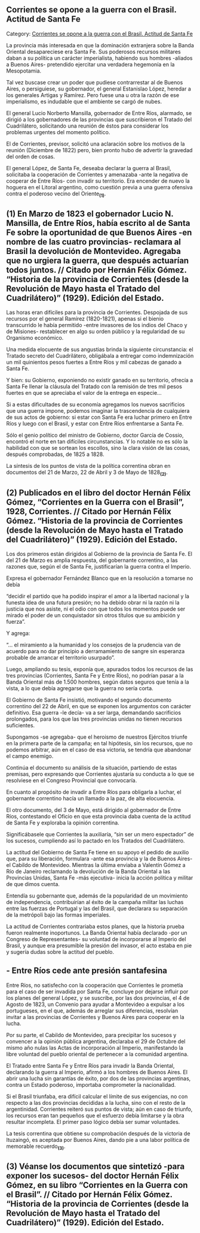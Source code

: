 ## Corrientes se opone a la guerra con el Brasil. Actitud de Santa Fe

Category: [Corrientes se opone a la guerra con el Brasil. Actitud de Santa Fe](http://descubrircorrientes.com.ar/2012/index.php/3691-historia-desde-1814-hasta-la-guerra-de-la-triple-alianza/de-fernandez-blanco-a-atienza-ordenamiento-estadual-1821-1837/malestar-militar-lucha-contra-el-indio-y-politica-portena-inducen-convocatoria-al-congreso/corrientes-se-opone-a-la-guerra-con-el-brasil-actitud-de-santa-fe)

La provincia más interesada en que la dominación extranjera sobre la Banda Oriental desapareciese era Santa Fe. Sus poderosos recursos militares daban a su política un carácter imperialista, habiendo sus hombres -aliados a Buenos Aires- pretendido ejercitar una verdadera hegemonía en la Mesopotamia.

Tal vez buscase crear un poder que pudiese contrarrestar al de Buenos Aires, o persiguiese, su gobernador, el general Estanislao López, heredar a los generales Artigas y Ramírez. Pero fuese una u otra la razón de ese imperialismo, es indudable que el ambiente se cargó de nubes.

El general Lucio Norberto Mansilla, gobernador de Entre Ríos, alarmado, se dirigió a los gobernadores de las provincias que suscribieron el Tratado del Cuadrilátero, solicitando una reunión de éstos para considerar los problemas urgentes del momento político.

El de Corrientes, previsor, solicitó una aclaración sobre los motivos de la reunión (Diciembre de 1822) pero, bien pronto hubo de advertir la gravedad del orden de cosas.

El general López, de Santa Fe, deseaba declarar la guerra al Brasil, solicitaba la cooperación de Corrientes y amenazaba -ante la negativa de cooperar de Entre Ríos- con invadir su territorio. Era encender de nuevo la hoguera en el Litoral argentino, como cuestión previa a una guerra ofensiva contra el poderoso vecino del Oriente<sub><strong>(1)</strong></sub>.

## **(1)** En Marzo de 1823 el gobernador Lucio N. Mansilla, de Entre Ríos, había escrito al de Santa Fe sobre la oportunidad de que Buenos Aires -en nombre de las cuatro provincias- reclamara al Brasil la devolución de Montevideo. Agregaba que no urgiera la guerra, que después actuarían todos juntos. // Citado por Hernán Félix Gómez. “Historia de la provincia de Corrientes (desde la Revolución de Mayo hasta el Tratado del Cuadrilátero)” (1929). Edición del Estado.

Las horas eran difíciles para la provincia de Corrientes. Despojada de sus recursos por el general Ramírez (1820-1821), apenas si el bienio transcurrido le había permitido -entre invasores de los indios del Chaco y de Misiones- restablecer en algo su orden público y la regularidad de su Organismo económico.

Una medida elocuente de sus angustias brinda la siguiente circunstancia: el Tratado secreto del Cuadrilátero, obligábala a entregar como indemnización un mil quinientos pesos fuertes a Entre Ríos y mil cabezas de ganado a Santa Fe.

Y bien: su Gobierno, exponiendo no existir ganado en su territorio, ofrecía a Santa Fe llenar la cláusula del Tratado con la remisión de tres mil pesos fuertes en que se apreciaba el valor de la entrega en especie...

Si a estas dificultades de su economía agregamos los nuevos sacrificios que una guerra impone, podemos imaginar la trascendencia de cualquiera de sus actos de gobierno: si estar con Santa Fe era luchar primero en Entre Ríos y luego con el Brasil, y estar con Entre Ríos enfrentarse a Santa Fe.

Sólo el genio político del ministro de Gobierno, doctor García de Cossio, encontró el norte en tan difíciles circunstancias. Y lo notable no es sólo la habilidad con que se sortean los escollos, sino la clara visión de las cosas, después comprobadas, de 1825 a 1828.

La síntesis de los puntos de vista de la política correntina obran en documentos del 21 de Marzo, 22 de Abril y 3 de Mayo de 1828<sub><strong>(2)</strong></sub>.

## **(2)** Publicados en el libro del doctor Hernán Félix Gómez, “Corrientes en la Guerra con el Brasil”, 1928, Corrientes. // Citado por Hernán Félix Gómez. “Historia de la provincia de Corrientes (desde la Revolución de Mayo hasta el Tratado del Cuadrilátero)” (1929). Edición del Estado.

Los dos primeros están dirigidos al Gobierno de la provincia de Santa Fe. El del 21 de Marzo es amplia respuesta, del gobernante correntino, a las razones que, según el de Santa Fe, justificarían la guerra contra el Imperio.

Expresa el gobernador Fernández Blanco que en la resolución a tomarse no debía

“decidir el partido que ha podido inspirar el amor a la libertad nacional y la funesta idea de una futura presión; no ha debido obrar ni la razón ni la justicia que nos asiste, ni el odio con que todos los momentos puede ser mirado el poder de un conquistador sin otros títulos que su ambición y fuerza”.

Y agrega:

“... el miramiento a la humanidad y los consejos de la prudencia van de acuerdo para no dar principio a derramamiento de sangre sin esperanza probable de arrancar el territorio usurpado”.

Luego, ampliando su tesis, exponía que, apurados todos los recursos de las tres provincias (Corrientes, Santa Fe y Entre Ríos), no podrían pasar a la Banda Oriental más de 1.500 hombres, según datos seguros que tenía a la vista, a lo que debía agregarse que la guerra no sería corta.

El Gobierno de Santa Fe insistió, motivando el segundo documento correntino del 22 de Abril, en que se exponen los argumentos con carácter definitivo. Esa guerra -le decía- va a ser larga, demandando sacrificios prolongados, para los que las tres provincias unidas no tienen recursos suficientes.

Supongamos -se agregaba- que el heroismo de nuestros Ejércitos triunfe en la primera parte de la campaña; en tal hipótesis, sin los recursos, que no podemos arbitrar, aún en el caso de esa victoria, se tendría que abandonar el campo enemigo.

Continúa el documento su análisis de la situación, partiendo de estas premisas, pero expresando que Corrientes ajustaría su conducta a lo que se resolviese en el Congreso Provincial que convocaría.

En cuanto al propósito de invadir a Entre Ríos para obligarla a luchar, el gobernante correntino hacía un llamado a la paz, de alta elocuencia.

El otro documento, del 3 de Mayo, está dirigido al gobernador de Entre Ríos, contestando el Oficio en que esta provincia daba cuenta de la actitud de Santa Fe y exploraba la opinión correntina.

Significábasele que Corrientes la auxiliaría, “sin ser un mero espectador” de los sucesos, cumpliendo así lo pactado en los Tratados del Cuadrilátero.

La actitud del Gobierno de Santa Fe tiene en su apoyo el pedido de auxilio que, para su liberación, formulara -ante esa provincia y la de Buenos Aires- el Cabildo de Montevideo. Mientras la última enviaba a Valentín Gómez a Río de Janeiro reclamando la devolución de la Banda Oriental a las Provincias Unidas, Santa Fe -más ejecutiva- inicia la acción política y militar de que dimos cuenta.

Entendía su gobernante que, además de la popularidad de un movimiento de independencia, contribuirían al éxito de la campaña militar las luchas entre las fuerzas de Portugal y las del Brasil, que declarara su separación de la metrópoli bajo las formas imperiales.

La actitud de Corrientes contrariaba estos planes, que la historia prueba fueron realmente inoportunos. La Banda Oriental había declarado -por un Congreso de Representantes- su voluntad de incorporarse al Imperio del Brasil, y aunque era presumible la presión del invasor, el acto estaba en pie y sugería dudas sobre la actitud del pueblo.

## **\- Entre Ríos cede ante presión santafesina**

Entre Ríos, no satisfecho con la cooperación que Corrientes le prometía para el caso de ser invadida por Santa Fe, concluye por dejarse influir por los planes del general López, y se suscribe, por las dos provincias, el 4 de Agosto de 1823, un Convenio para ayudar a Montevideo a expulsar a los portugueses, en el que, además de arreglar sus diferencias, resolvían invitar a las provincias de Corrientes y Buenos Aires para cooperar en la lucha.

Por su parte, el Cabildo de Montevideo, para precipitar los sucesos y convencer a la opinión pública argentina, declaraba el 29 de Octubre del mismo año nulas las Actas de incorporación al Imperio, manifestando la libre voluntad del pueblo oriental de pertenecer a la comunidad argentina.

El Tratado entre Santa Fe y Entre Ríos para invadir la Banda Oriental, declarando la guerra al Imperio, afirmó a los hombres de Buenos Aires. El abrir una lucha sin garantías de éxito, por dos de las provincias argentinas, contra un Estado poderoso, importaba comprometer la nacionalidad.

Si el Brasil triunfaba, era difícil calcular el límite de sus exigencias, no con respecto a las dos provincias decididas a la lucha, sino con el resto de la argentinidad. Corrientes reiteró sus puntos de vista; aún en caso de triunfo, los recursos eran tan pequeños que el esfuerzo debía limitarse y la obra resultar incompleta. El primer paso lógico debía ser sumar voluntades.

La tesis correntina que obtiene su comprobación después de la victoria de Ituzaingó, es aceptada por Buenos Aires, dando pie a una labor política de memorable recuerdo<sub><strong>(3)</strong></sub>.

## **(3)** Véanse los documentos que sintetizó -para exponer los sucesos- del doctor Hernán Félix Gómez, en su libro “Corrientes en la Guerra con el Brasil”. // Citado por Hernán Félix Gómez. “Historia de la provincia de Corrientes (desde la Revolución de Mayo hasta el Tratado del Cuadrilátero)” (1929). Edición del Estado.